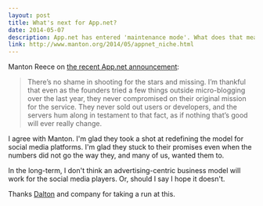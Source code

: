 ```yaml
---
layout: post
title: What's next for App.net?
date: 2014-05-07 
description: App.net has entered 'maintenance mode'. What does that mean for fans of the service?
link: http://www.manton.org/2014/05/appnet_niche.html
---
```

Manton Reece on [the recent App.net announcement](http://blog.app.net/2014/05/06/app-net-state-of-the-union/):
> There’s no shame in shooting for the stars and missing. I’m thankful that even as the founders tried a few things outside micro-blogging over the last year, they never compromised on their original mission for the service. They never sold out users or developers, and the servers hum along in testament to that fact, as if nothing that’s good will ever really change. 

I agree with Manton. I'm glad they took a shot at redefining the model for social media platforms. I'm glad they stuck to their promises even when the numbers did not go the way they, and many of us, wanted them to. 

In the long-term, I don't think an advertising-centric business model will work for the social media players. Or, should I say I hope it doesn't.

Thanks [Dalton](https://alpha.app.net/dalton) and company for taking a run at this.